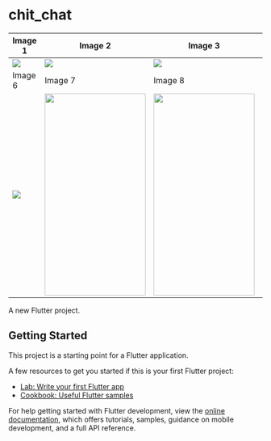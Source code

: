 # chit_chat

| Image 1 | Image 2 | Image 3 | Image 4 | Image 5 |
|---------|---------|---------|---------|---------|
| <img src="https://github.com/Harshpadariya51/Chit_Chat/assets/135210889/1d43dd29-9031-423b-86e4-8c784b227086"> | <img src="https://github.com/Harshpadariya51/Chit_Chat/assets/135210889/d1bc8407-4791-4f7e-a9d1-3e83040bf093"> | <img src="https://github.com/Harshpadariya51/Chit_Chat/assets/135210889/dc0ba7fa-454e-4a29-a4c8-dfcfbdcc560e"> | <img src="https://github.com/Harshpadariya51/Chit_Chat/assets/135210889/54f5319e-8568-470d-9216-457419bc831f"> | <img src="https://github.com/Harshpadariya51/Chit_Chat/assets/135210889/e7606570-c889-4a38-8b04-826dfc25cf40"> |
| Image 6 | Image 7 | Image 8 | Image 9 | Image 10 |
| <img src="https://github.com/Harshpadariya51/Chit_Chat/assets/135210889/78b701ed-f021-425e-bcf3-83cb4509a57e"> | <img src="https://github.com/Harshpadariya51/Chit_Chat/assets/135210889/05475d2f-2b1d-4a07-a464-53446c3a60a8" width="200" height="400"> | <img src="https://github.com/Harshpadariya51/Chit_Chat/assets/135210889/e27ce8aa-8d0a-43ad-8203-6ecb5b7828e4" width="200" height="400"> | <img src="https://github.com/Harshpadariya51/Chit_Chat/assets/135210889/948eee5e-a13a-4393-8a9f-5aad220b43a8" width="200" height="400"> | <img src="https://github.com/Harshpadariya51/Chit_Chat/assets/135210889/b0b5e7b3-c832-4f02-8f9e-00167c0085bc" width="200" height="400"> |


A new Flutter project.

## Getting Started

This project is a starting point for a Flutter application.

A few resources to get you started if this is your first Flutter project:

- [Lab: Write your first Flutter app](https://docs.flutter.dev/get-started/codelab)
- [Cookbook: Useful Flutter samples](https://docs.flutter.dev/cookbook)

For help getting started with Flutter development, view the
[online documentation](https://docs.flutter.dev/), which offers tutorials,
samples, guidance on mobile development, and a full API reference.
